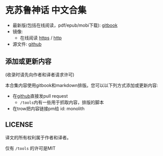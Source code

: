 # 克苏鲁神话 中文合集

* 最新版(包括在线阅读，pdf/epub/mobi下载): [gitbook](https://www.gitbook.com/book/jokester/coc-zh/details)
* 镜像:
    - 在线阅读 [https](https://coc-zh.jokester.io) / [http](http://coc-zh.jokester.io)
* 源文件: [github](https://github.com/jokester/coc-zh)

## 添加或更新内容

(收录时请先向作者和译者请求许可)

本合集内容使用gitbook和markdown排版。您可以以下列方式添加或更新内容:

- 在[github](https://github.com/jokester/coc-zh)直接发pull request
    - `/tools`内有一些用于抓取内容，排版的脚本
- 在trow把内容链接pm给 id: monolith

## LICENSE

译文的所有权利属于作者和译者。

仅有 `/tools` 的许可是MIT

